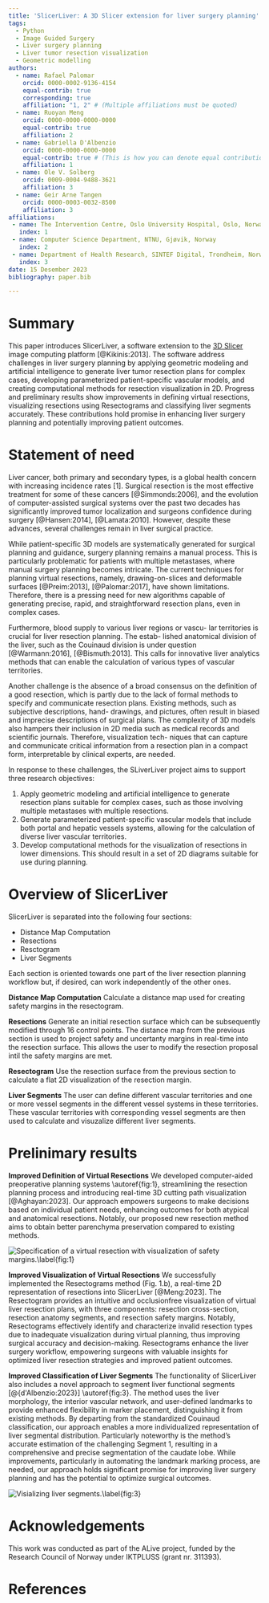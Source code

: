 ```yaml
---
title: 'SlicerLiver: A 3D Slicer extension for liver surgery planning'
tags:
  - Python
  - Image Guided Surgery
  - Liver surgery planning
  - Liver tumor resection visualization
  - Geometric modelling
authors:
  - name: Rafael Palomar
    orcid: 0000-0002-9136-4154
    equal-contrib: true
    corresponding: true
    affiliation: "1, 2" # (Multiple affiliations must be quoted)
  - name: Ruoyan Meng
    orcid: 0000-0000-0000-0000
    equal-contrib: true
    affiliation: 2
  - name: Gabriella D'Albenzio
    orcid: 0000-0000-0000-0000
    equal-contrib: true # (This is how you can denote equal contributions between multiple authors)
    affiliation: 1
  - name: Ole V. Solberg
    orcid: 0009-0004-9488-3621
    affiliation: 3
  - name: Geir Arne Tangen
    orcid: 0000-0003-0032-8500
    affiliation: 3
affiliations:
 - name: The Intervention Centre, Oslo University Hospital, Oslo, Norway
   index: 1
 - name: Computer Science Department, NTNU, Gjøvik, Norway
   index: 2
 - name: Department of Health Research, SINTEF Digital, Trondheim, Norway 
   index: 3
date: 15 Desember 2023
bibliography: paper.bib

---
```


# Summary

This paper introduces SlicerLiver, a software extension to the [3D Slicer](https://slicer.org "3D Slicer")
image computing platform [@Kikinis:2013]. The software address challenges in liver surgery planning by 
applying geometric modeling and artificial intelligence to generate liver tumor 
resection plans for complex cases, developing parameterized patient-specific 
vascular models, and creating computational methods for resection visualization 
in 2D. Progress and preliminary results show improvements in defining virtual 
resections, visualizing resections using Resectograms and classifying liver 
segments accurately. These contributions hold promise in enhancing liver surgery 
planning and potentially improving patient outcomes.

# Statement of need

Liver cancer, both primary and secondary types, is a global health concern with 
increasing incidence rates [1]. Surgical resection is the most effective treatment 
for some of these cancers [@Simmonds:2006], and the evolution of computer-assisted surgical systems 
over the past two decades has significantly improved tumor localization and surgeons 
confidence during surgery [@Hansen:2014], [@Lamata:2010]. However, despite these advances, several challenges 
remain in liver surgical practice.

While patient-specific 3D models are systematically generated for surgical planning 
and guidance, surgery planning remains a manual process. This is particularly problematic 
for patients with multiple metastases, where manual surgery planning becomes intricate. 
The current techniques for planning virtual resections, namely, drawing-on-slices and 
deformable surfaces [@Preim:2013], [@Palomar:2017], have shown limitations. Therefore, there is a pressing 
need for new algorithms capable of generating precise, rapid, and straightforward 
resection plans, even in complex cases.

Furthermore, blood supply to various liver regions or vascu-
lar territories is crucial for liver resection planning. The estab-
lished anatomical division of the liver, such as the Couinaud
division is under question [@Warmann:2016], [@Bismuth:2013]. This calls for innovative
liver analytics methods that can enable the calculation of
various types of vascular territories.

Another challenge is the absence of a broad consensus on
the definition of a good resection, which is partly due to the
lack of formal methods to specify and communicate resection
plans. Existing methods, such as subjective descriptions, hand-
drawings, and pictures, often result in biased and imprecise
descriptions of surgical plans. The complexity of 3D models
also hampers their inclusion in 2D media such as medical
records and scientific journals. Therefore, visualization tech-
niques that can capture and communicate critical information
from a resection plan in a compact form, interpretable by
clinical experts, are needed.

In response to these challenges, the SLiverLiver project aims to support
three research objectives:
1) Apply geometric modeling and artificial intelligence to
generate resection plans suitable for complex cases, such
as those involving multiple metastases with multiple
resections.
2) Generate parameterized patient-specific vascular models
that include both portal and hepatic vessels systems,
allowing for the calculation of diverse liver vascular
territories.
3) Develop computational methods for the visualization of
resections in lower dimensions. This should result in a
set of 2D diagrams suitable for use during planning.

# Overview of SlicerLiver

SlicerLiver is separated into the following four sections:

- Distance Map Computation
- Resections
- Resctogram
- Liver Segments

Each section is oriented towards one part of the liver resection planning workflow but, 
if desired, can work independently of the other ones.

**Distance Map Computation**
Calculate a distance map used for creating safety margins in the resectogram.

**Resections**
Generate an initial resection surface which can be subsequently modified through 16 control points.
The distance map from the previous section is used to project safety and uncertanty margins 
in real-time into the resection surface. This allows the user to modify the resection proposal 
intil the safety margins are met.

**Resectogram**
Use the resection surface from the previous section to calculate a flat 2D visualization of the resection margin.

**Liver Segments**
The user can define different vascular territories and one or more vessel segments 
in the different vessel systems in these territories.
These vascular territories with corresponding vessel segments are then used to calculate 
and visuzalize different liver segments.

# Prelinimary results

**Improved Definition of Virtual Resections**
We developed computer-aided preoperative planning systems \autoref{fig:1},
streamlining the resection planning process and introducing
real-time 3D cutting path visualization [@Aghayan:2023]. Our approach empowers surgeons to make decisions based on individual patient
needs, enhancing outcomes for both atypical and anatomical
resections. Notably, our proposed new resection method
aims to obtain better parenchyma preservation compared to
existing methods.

![Specification of a virtual resection with visualization of safety margins.\label{fig:1}](Screenshots/Slicer-Liver_screenshot_04.png)

**Improved Visualization of Virtual Resections**
We successfully implemented the Resectograms method (Fig. 1.b),
a real-time 2D representation of resections into SlicerLiver [@Meng:2023]. 
The Resectogram provides an intuitive and occlusionfree visualization of virtual liver resection plans, with three
components: resection cross-section, resection anatomy segments, and resection safety margins. Notably, Resectograms
effectively identify and characterize invalid resection types due
to inadequate visualization during virtual planning, thus improving surgical accuracy and decision-making. Resectograms
enhance the liver surgery workflow, empowering surgeons with
valuable insights for optimized liver resection strategies and
improved patient outcomes.

**Improved Classification of Liver Segments**
The functionality of SlicerLiver also includes a novel approach to
segment liver functional segments [@{d'Albenzio:2023}] \autoref{fig:3}. The method
uses the liver morphology, the interior vascular network,
and user-defined landmarks to provide enhanced flexibility in
marker placement, distinguishing it from existing methods. By
departing from the standardized Couinaud classification, our
approach enables a more individualized representation of liver
segmental distribution. Particularly noteworthy is the method’s
accurate estimation of the challenging Segment 1, resulting in
a comprehensive and precise segmentation of the caudate lobe.
While improvements, particularly in automating the landmark
marking process, are needed, our approach holds significant
promise for improving liver surgery planning and has the
potential to optimize surgical outcomes.

![Visializing liver segments.\label{fig:3}](Screenshots/Slicer-Liver_screenshot_14.jpg)

# Acknowledgements
This work was conducted as part of the ALive project, funded by the Research Council of Norway under IKTPLUSS (grant nr. 311393).

# References
